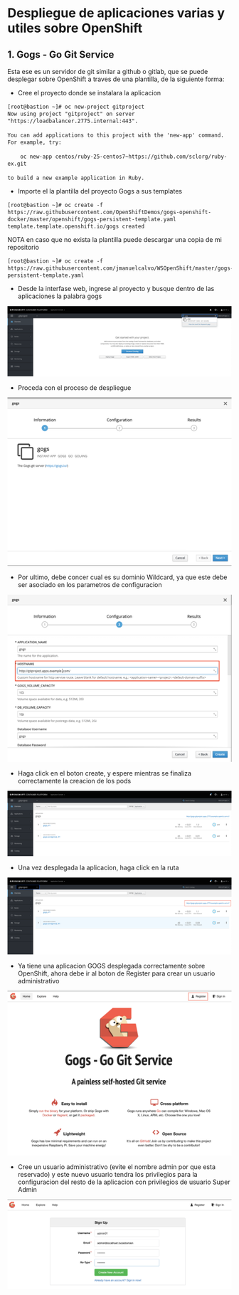 # Despliegue de aplicaciones varias y utiles sobre OpenShift

## 1. Gogs - Go Git Service
Esta ese es un servidor de git similar a github o gitlab, que se puede desplegar sobre OpenShift a traves de una plantilla, de la siguiente forma:

* Cree el proyecto donde se instalara la aplicacion
```
[root@bastion ~]# oc new-project gitproject
Now using project "gitproject" on server "https://loadbalancer.2775.internal:443".

You can add applications to this project with the 'new-app' command. For example, try:

    oc new-app centos/ruby-25-centos7~https://github.com/sclorg/ruby-ex.git

to build a new example application in Ruby.
```

* Importe el la plantilla del proyecto Gogs a sus templates
```
[root@bastion ~]# oc create -f https://raw.githubusercontent.com/OpenShiftDemos/gogs-openshift-docker/master/openshift/gogs-persistent-template.yaml
template.template.openshift.io/gogs created
```

NOTA en caso que no exista la plantilla puede descargar una copia de mi repositorio

```
[root@bastion ~]# oc create -f https://raw.githubusercontent.com/jmanuelcalvo/WSOpenShift/master/gogs-persistent-template.yaml
```

* Desde la interfase web, ingrese al proyecto y busque dentro de las aplicaciones la palabra gogs

![Ref](img/gogs1.png)


* Proceda con el proceso de despliegue

![Ref](img/gogs2.png)

* Por ultimo, debe concer cual es su dominio Wildcard, ya que este debe ser asociado en los parametros de configuracion

![Ref](img/gogs3.png)

* Haga click en el boton create, y espere mientras se finaliza correctamente la creacion de los pods

![Ref](img/gogs4.png)


* Una vez desplegada la aplicacion, haga click en la ruta

![Ref](img/gogs5.png)

* Ya tiene una aplicacion GOGS desplegada correctamente sobre OpenShift, ahora debe ir al boton de Register para crear un usuario administrativo

![Ref](img/gogs6.png)


* Cree un usuario administrativo (evite el nombre admin por que esta reservado) y este nuevo usuario tendra los privilegios para la configuracion del resto de la aplicacion con privilegios de usuario Super Admin

![Ref](img/gogs7.png)

